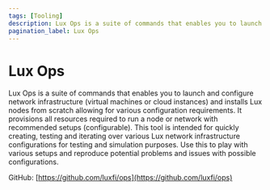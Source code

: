 ```yaml
---
tags: [Tooling]
description: Lux Ops is a suite of commands that enables you to launch and configure network infrastructure (virtual machines or cloud instances) and installs Lux nodes from scratch allowing for various configuration requirements. It provisions all resources required to run a node or network with recommended setups (configurable). This tool is intended for quickly creating, testing and iterating over various Lux network infrastructure configurations for testing and simulation purposes. Use this to play with various setups and reproduce potential problems and issues with possible configurations.
pagination_label: Lux Ops
---
```

# Lux Ops

Lux Ops is a suite of commands that enables you to launch and configure network infrastructure
(virtual machines or cloud instances) and installs Lux nodes from scratch allowing
for various configuration requirements. It provisions all resources required to run
a node or network with recommended setups (configurable). This tool is intended
for quickly creating, testing and iterating over various Lux network
infrastructure configurations for testing and simulation purposes. Use this to
play with various setups and reproduce potential problems and issues with
possible configurations.

GitHub: [https://github.com/luxfi/ops](https://github.com/luxfi/ops)
